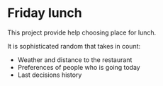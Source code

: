 Friday lunch
============

This project provide help choosing place for lunch.

It is sophisticated random that takes in count:

* Weather and distance to the restaurant
* Preferences of people who is going today
* Last decisions history
